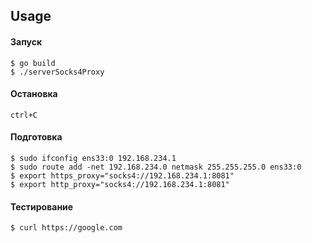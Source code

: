 ## Usage ###

#### Запуск 

    $ go build
    $ ./serverSocks4Proxy
    
#### Остановка ####

    ctrl+C
    
#### Подготовка ####

    $ sudo ifconfig ens33:0 192.168.234.1
    $ sudo route add -net 192.168.234.0 netmask 255.255.255.0 ens33:0
    $ export https_proxy="socks4://192.168.234.1:8081"
    $ export http_proxy="socks4://192.168.234.1:8081"

#### Тестирование ####

    $ curl https://google.com
